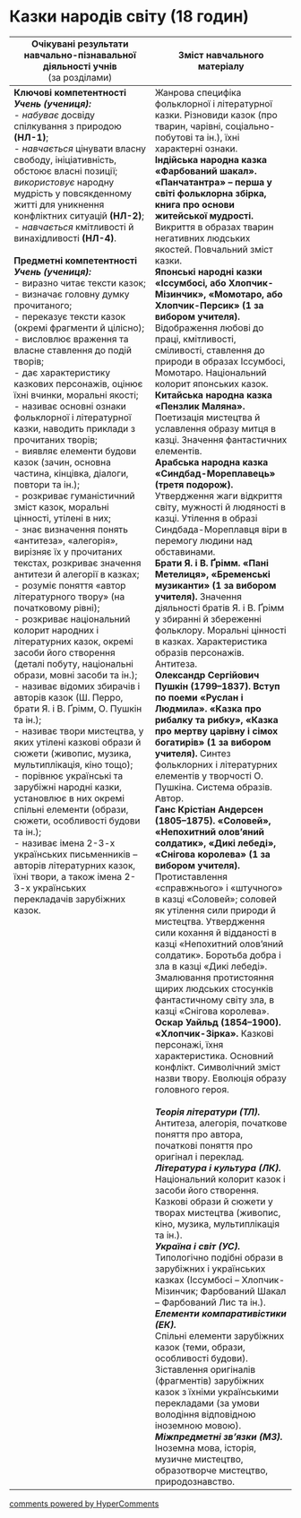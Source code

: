 <div id="hypercomments_widget" class="js-hypercomments-widget invisible"></div>

# Казки народів світу (18 годин)

<table>
  <tr>
    <td width="50%" align="center"><b>Очікувані результати навчально-пізнавальної діяльності учнів</b><br>
(за розділами)</td>
    <td width="50%" align="center"><b>Зміст навчального матеріалу</b></td>
  </tr>
<tbody>
  <tr>
    <td width="50%" style="vertical-align:top !important;">
<b>Ключові компетентності</b><br>
<i><b>Учень (учениця):</b></i><br>
- <i>набуває</i> досвіду спілкування з природою <b>(НЛ-1)</b>;<br>
- <i>навчається</i> цінувати власну свободу, ініціативність, обстоює власні позиції; <i>використовує</i> народну мудрість у повсякденному житті для уникнення конфліктних ситуацій <b>(НЛ-2)</b>;<br>
- <i>навчається</i> кмітливості й винахідливості <b>(НЛ-4)</b>.<br>
<br>
<b>Предметні компетентності</b><br>
<b><i>Учень (учениця):</i></b><br>
- виразно читає тексти казок;<br>
- визначає головну думку прочитаного;<br>
- переказує тексти казок  (окремі фрагменти й цілісно);<br>
- висловлює враження та власне ставлення до подій творів;<br>
- дає характеристику казкових персонажів, оцінює їхні вчинки, моральні якості;<br>
- називає основні ознаки фольклорної і літературної казки, наводить приклади з прочитаних творів;<br>
- виявляє елементи  будови казок (зачин, основна частина, кінцівка, діалоги, повтори та ін.);<br>
- розкриває гуманістичний зміст казок, моральні цінності, утілені в них;<br>
- знає визначення понять «антитеза», «алегорія», вирізняє їх у прочитаних текстах, розкриває значення антитези й алегорії в казках;<br>
- розуміє поняття «автор літературного твору» (на початковому рівні);<br>
- розкриває національний колорит народних і літературних казок, окремі засоби його створення (деталі побуту, національні образи, мовні засоби та ін.);<br>
- називає відомих збирачів і авторів казок (Ш. Перро, брати Я. і В. Ґрімм, О. Пушкін та ін.);<br>
- називає твори мистецтва, у яких утілені казкові образи й сюжети (живопис, музика, мультиплікація, кіно тощо);<br>
- порівнює українські та зарубіжні народні казки, установлює в них окремі спільні елементи (образи, сюжети, особливості будови та ін.);<br>
- називає імена 2-3-х українських  письменників – авторів  літературних казок, їхні твори, а також імена 2-3-х українських перекладачів зарубіжних казок.
</td>
    <td width="50%" style="vertical-align:top !important;">
Жанрова специфіка фольклорної і літературної казки. Різновиди казок (про тварин, чарівні, соціально-побутові та ін.), їхні характерні ознаки.<br>
<b>Індійська народна казка «Фарбований шакал». «Панчатантра» – перша у світі фольклорна збірка, книга про основи житейської мудрості.</b> Викриття в образах тварин негативних людських якостей. Повчальний зміст казки.<br>
<b>Японські народні казки «Іссумбосі, або Хлопчик-Мізинчик», «Момотаро, або Хлопчик-Персик» (1 за вибором учителя).</b> Відображення любові до праці, кмітливості, сміливості, ставлення до природи в образах Іссумбосі, Момотаро. Національний колорит японських казок.<br>
<b>Китайська народна казка «Пензлик Маляна».</b> Поетизація мистецтва й уславлення образу митця в казці. Значення фантастичних елементів.<br>
<b>Арабська народна казка «Синдбад-Мореплавець» (третя подорож).</b> Утвердження жаги відкриття світу, мужності й людяності в казці. Утілення в образі Синдбада-Мореплавця віри в перемогу людини над обставинами.<br>
<b>Брати Я. і В. Ґрімм. «Пані Метелиця», «Бременські музиканти» (1 за вибором учителя).</b> Значення діяльності братів Я. і В. Ґрімм у збиранні й збереженні фольклору. Моральні цінності в казках. Характеристика образів персонажів. Антитеза.<br>
<b>Олександр Сергійович Пушкін (1799–1837). Вступ по поеми «Руслан і Людмила». «Казка про рибалку та рибку», «Казка про мертву царівну і сімох богатирів» (1 за вибором учителя).</b> Синтез фольклорних і літературних елементів у творчості О. Пушкіна. Система образів. Автор.<br>
<b>Ганс Крістіан Андерсен (1805–1875).  «Соловей», «Непохитний олов’яний солдатик», «Дикі лебеді», «Снігова королева» (1 за вибором учителя).</b> Протиставлення «справжнього» і «штучного» в казці «Соловей»; соловей як утілення сили природи й мистецтва. Утвердження сили кохання й відданості в казці «Непохитний олов’яний солдатик». Боротьба добра і зла в казці «Дикі лебеді». Змалювання протистояння щирих людських стосунків фантастичному світу зла,  в казці «Снігова королева».<br>
<b>Оскар Уайльд (1854–1900). «Хлопчик-Зірка».</b> Казкові персонажі, їхня характеристика. Основний конфлікт. Символічний зміст назви твору. Еволюція образу головного героя.<br>
<br>
<b><i>Теорія літератури (ТЛ).</i></b><br> 
Антитеза, алегорія, початкове поняття про автора, початкові поняття про оригінал і переклад.<br>
<b><i>Література і культура (ЛК).</i></b><br> 
Національний колорит казок і засоби його створення. Казкові образи й сюжети у творах мистецтва (живопис, кіно, музика, мультиплікація  та ін.).<br>
<b><i>Україна і світ (УС).</i></b><br> 
Типологічно подібні образи в зарубіжних і українських казках (Іссумбосі – Хлопчик-Мізинчик; Фарбований Шакал – Фарбований Лис та ін.).<br>
<b><i>Елементи компаративістики (ЕК).</i></b><br> 
Спільні елементи зарубіжних казок (теми, образи, особливості будови). Зіставлення оригіналів (фрагментів) зарубіжних казок з їхніми українськими перекладами (за умови володіння відповідною іноземною мовою).<br>
<b><i>Міжпредметні зв’язки (МЗ).</i></b><br>
  Іноземна мова, історія, музичне мистецтво, образотворче мистецтво, природознавство. 
  </td>
</tbody>
</table>

<div class="js-hypercomments-container">
<a href="http://hypercomments.com" class="hc-link" title="comments widget">comments powered by HyperComments</a>
</div>